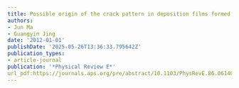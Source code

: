 ```yaml
---
title: Possible origin of the crack pattern in deposition films formed from a drying colloidal suspension
authors:
- Jun Ma
- Guangyin Jing
date: '2012-01-01'
publishDate: '2025-05-26T13:36:33.795642Z'
publication_types:
- article-journal
publication: '*Physical Review E*'
url_pdf:https://journals.aps.org/pre/abstract/10.1103/PhysRevE.86.061406
---
```

